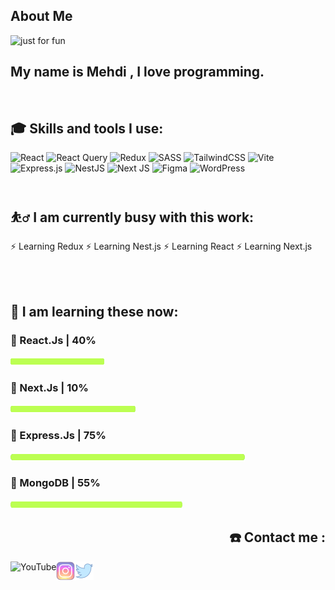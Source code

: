 ## About Me
<img src="https://github.com/jsbestpractice/jsbestpractice/assets/170256734/35522d99-6e8d-4fb0-a44e-862bb12cb534" alt="just for fun">

<h2 align="left">
  My name is Mehdi , I love programming.
</h2>
<br>

<h2 align="left">
  🎓 Skills and tools I use:
</h2>

![React](https://img.shields.io/badge/react-%2320232a.svg?style=for-the-badge&logo=react&logoColor=%2361DAFB)
![React Query](https://img.shields.io/badge/-React%20Query-FF4154?style=for-the-badge&logo=react%20query&logoColor=white)
![Redux](https://img.shields.io/badge/redux-%23593d88.svg?style=for-the-badge&logo=redux&logoColor=white)
![SASS](https://img.shields.io/badge/SASS-hotpink.svg?style=for-the-badge&logo=SASS&logoColor=white)
![TailwindCSS](https://img.shields.io/badge/tailwindcss-%2338B2AC.svg?style=for-the-badge&logo=tailwind-css&logoColor=white)
![Vite](https://img.shields.io/badge/vite-%23646CFF.svg?style=for-the-badge&logo=vite&logoColor=white)
![Express.js](https://img.shields.io/badge/express.js-%23404d59.svg?style=for-the-badge&logo=express&logoColor=%2361DAFB)
![NestJS](https://img.shields.io/badge/nestjs-%23E0234E.svg?style=for-the-badge&logo=nestjs&logoColor=white)
![Next JS](https://img.shields.io/badge/Next-black?style=for-the-badge&logo=next.js&logoColor=white)
![Figma](https://img.shields.io/badge/figma-%23F24E1E.svg?style=for-the-badge&logo=figma&logoColor=white)
![WordPress](https://img.shields.io/badge/WordPress-%23117AC9.svg?style=for-the-badge&logo=WordPress&logoColor=white)
<br><br>

<h2 align="left">
⛹️‍♂️ I am currently busy with this work:
</h2>
⚡️ Learning Redux
⚡️ Learning Nest.js
⚡️ Learning React
⚡️ Learning Next.js

<br><br>
<h2 align="left">🌱 I am learning these now:</h2>
<h3 align="left">🔮 React.Js | 40%</h3><img align="left" src="https://github.com/jsbestpractice/jsbestpractice/blob/main/images/bar.png" width="150px" height="16px">
<br>
<h3 align="left">🔮 Next.Js | 10%</h3><img align="left" src="https://github.com/jsbestpractice/jsbestpractice/blob/main/images/bar.png" width="200px" height="16px">
<br>
<h3 align="left">🔮 Express.Js | 75%</h3><img align="left" src="https://github.com/jsbestpractice/jsbestpractice/blob/main/images/bar.png" width="375px" height="16px">
<br>
<h3 align="left">🔮 MongoDB | 55%</h3><img align="left" src="https://github.com/jsbestpractice/jsbestpractice/blob/main/images/bar.png" width="275px" height="16px">
<br>


<h2 align="right"> ☎️ Contact me :</h2>
<a href="https://github.com/jsbestpractice"><img align="left" src="" alt="YouTube"></a>
<a href="https://t.me/beutifulidea"><img align="left" src="https://github.com/jsbestpractice/jsbestpractice/blob/main/images/instagram.png" alt="Instagram"></a> 
<a href="https://twitter.com/beutifulidea"><img align="left" src="https://github.com/jsbestpractice/jsbestpractice/blob/main/images/twitter.png" alt="Twitter"></a>




